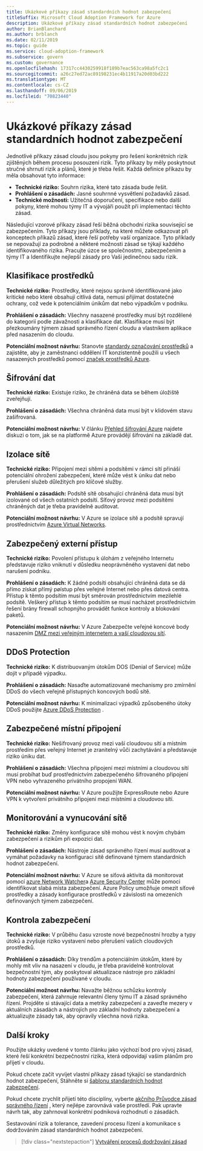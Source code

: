```yaml
---
title: Ukázkové příkazy zásad standardních hodnot zabezpečení
titleSuffix: Microsoft Cloud Adoption Framework for Azure
description: Ukázkové příkazy zásad standardních hodnot zabezpečení
author: BrianBlanchard
ms.author: brblanch
ms.date: 02/11/2019
ms.topic: guide
ms.service: cloud-adoption-framework
ms.subservice: govern
ms.custom: governance
ms.openlocfilehash: 17317cc4430259918f189b7eac563ca98a5fc2c1
ms.sourcegitcommit: a26c27ed72ac89198231ec4b11917a20d03bd222
ms.translationtype: MT
ms.contentlocale: cs-CZ
ms.lasthandoff: 09/06/2019
ms.locfileid: "70823440"
---
```

# <a name="security-baseline-sample-policy-statements"></a>Ukázkové příkazy zásad standardních hodnot zabezpečení

Jednotlivé příkazy zásad cloudu jsou pokyny pro řešení konkrétních rizik zjištěných během procesu posouzení rizik. Tyto příkazy by měly poskytnout stručné shrnutí rizik a plánů, které je třeba řešit. Každá definice příkazu by měla obsahovat tyto informace:

- **Technické riziko:** Souhrn rizika, které tato zásada bude řešit.
- **Prohlášení o zásadách:** Jasné souhrnné vysvětlení požadavků zásad.
- **Technické možnosti:** Užitečná doporučení, specifikace nebo další pokyny, které mohou týmy IT a vývojáři použít při implementaci těchto zásad.

Následující vzorové příkazy zásad řeší běžná obchodní rizika související se zabezpečením. Tyto příkazy jsou příklady, na které můžete odkazovat při konceptech příkazů zásad, které řeší potřeby vaší organizace. Tyto příklady se nepovažují za podrobné a některé možnosti zásad se týkají každého identifikovaného rizika. Pracujte úzce se společnostmi, zabezpečením a týmy IT a Identifikujte nejlepší zásady pro Vaši jedinečnou sadu rizik.

## <a name="asset-classification"></a>Klasifikace prostředků

**Technické riziko:** Prostředky, které nejsou správně identifikované jako kritické nebo které obsahují citlivá data, nemusí přijímat dostatečné ochrany, což vede k potenciálním únikům dat nebo výpadkům v podniku.

**Prohlášení o zásadách:** Všechny nasazené prostředky musí být rozdělené do kategorií podle závažnosti a klasifikace dat. Klasifikace musí být přezkoumány týmem zásad správného řízení cloudu a vlastníkem aplikace před nasazením do cloudu.

**Potenciální možnost návrhu:** Stanovte [standardy označování prostředků](../../decision-guides/resource-tagging/index.md) a zajistěte, aby je zaměstnanci oddělení IT konzistentně použili u všech nasazených prostředků pomocí [značek prostředků Azure](/azure/azure-resource-manager/resource-group-using-tags).

## <a name="data-encryption"></a>Šifrování dat

**Technické riziko:** Existuje riziko, že chráněná data se během úložiště zveřejňují.

**Prohlášení o zásadách:** Všechna chráněná data musí být v klidovém stavu zašifrovaná.

**Potenciální možnost návrhu:** V článku [Přehled šifrování Azure](/azure/security/security-azure-encryption-overview) najdete diskuzi o tom, jak se na platformě Azure provádějí šifrování na základě dat.

## <a name="network-isolation"></a>Izolace sítě

**Technické riziko:** Připojení mezi sítěmi a podsítěmi v rámci sítí přináší potenciální ohrožení zabezpečení, které může vést k úniku dat nebo přerušení služeb důležitých pro klíčové služby.

**Prohlášení o zásadách:** Podsítě sítě obsahující chráněná data musí být izolované od všech ostatních podsítí. Síťový provoz mezi podsítěmi chráněných dat je třeba pravidelně auditovat.

**Potenciální možnost návrhu:** V Azure se izolace sítě a podsítě spravují prostřednictvím [Azure Virtual Networks](/azure/virtual-network/virtual-networks-overview).

## <a name="secure-external-access"></a>Zabezpečený externí přístup

**Technické riziko:** Povolení přístupu k úlohám z veřejného Internetu představuje riziko vniknutí v důsledku neoprávněného vystavení dat nebo narušení podniku.

**Prohlášení o zásadách:** K žádné podsíti obsahující chráněná data se dá přímo získat přímý pøístup přes veřejné Internet nebo přes datová centra. Přístup k těmto podsítím musí být směrován prostřednictvím mezilehlé podsítě. Veškerý přístup k těmto podsítím se musí nacházet prostřednictvím řešení brány firewall schopnýho provádět funkce kontroly a blokování paketů.

**Potenciální možnost návrhu:** V Azure Zabezpečte veřejné koncové body nasazením [DMZ mezi veřejným internetem a vaší cloudovou sítí](/azure/architecture/reference-architectures/dmz/secure-vnet-dmz).

## <a name="ddos-protection"></a>DDoS Protection

**Technické riziko:** K distribuovaným útokům DOS (Denial of Service) může dojít v případě výpadku.

**Prohlášení o zásadách:** Nasaďte automatizované mechanismy pro zmírnění DDoS do všech veřejně přístupných koncových bodů sítě.

**Potenciální možnost návrhu:** K minimalizaci výpadků způsobeného útoky DDoS použijte [Azure DDoS Protection](/azure/virtual-network/ddos-protection-overview) .

## <a name="secure-on-premises-connectivity"></a>Zabezpečené místní připojení

**Technické riziko:** Nešifrovaný provoz mezi vaší cloudovou sítí a místním prostředím přes veřejný Internet je zranitelný vůči zachytávání a představuje riziko úniku dat.

**Prohlášení o zásadách:** Všechna připojení mezi místními a cloudovou sítí musí probíhat buď prostřednictvím zabezpečeného šifrovaného připojení VPN nebo vyhrazeného privátního propojení WAN.

**Potenciální možnost návrhu:** V Azure použijte ExpressRoute nebo Azure VPN k vytvoření privátního připojení mezi místními a cloudovou sítí.

## <a name="network-monitoring-and-enforcement"></a>Monitorování a vynucování sítě

**Technické riziko:** Změny konfigurace sítě mohou vést k novým chybám zabezpečení a rizikům při expozici dat.

**Prohlášení o zásadách:** Nástroje zásad správného řízení musí auditovat a vymáhat požadavky na konfiguraci sítě definované týmem standardních hodnot zabezpečení.

**Potenciální možnost návrhu:** V Azure se síťová aktivita dá monitorovat pomocí [azure Network Watcher](/azure/network-watcher/network-watcher-monitoring-overview)a [Azure Security Center](/azure/security-center/security-center-network-recommendations) může pomoci identifikovat slabá místa zabezpečení. Azure Policy umožňuje omezit síťové prostředky a zásady konfigurace prostředků v závislosti na omezeních definovaných týmem zabezpečení.

## <a name="security-review"></a>Kontrola zabezpečení

**Technické riziko:** V průběhu času vzroste nové bezpečnostní hrozby a typy útoků a zvyšuje riziko vystavení nebo přerušení vašich cloudových prostředků.

**Prohlášení o zásadách:** Díky trendům a potenciálním útokům, které by mohly mít vliv na nasazení v cloudu, je třeba pravidelně kontrolovat bezpečnostní tým, aby poskytoval aktualizace nástroje pro základní hodnoty zabezpečení používané v cloudu.

**Potenciální možnost návrhu:** Navažte běžnou schůzku kontroly zabezpečení, která zahrnuje relevantní členy týmu IT a zásad správného řízení. Projděte si stávající data a metriky zabezpečení a zaveďte mezery v aktuálních zásadách a nástrojích pro základní hodnoty zabezpečení a aktualizujte zásady tak, aby opravily všechna nová rizika.

## <a name="next-steps"></a>Další kroky

Použijte ukázky uvedené v tomto článku jako výchozí bod pro vývoj zásad, které řeší konkrétní bezpečnostní rizika, která odpovídají vašim plánům pro přijetí v cloudu.

Pokud chcete začít vyvíjet vlastní příkazy zásad týkající se standardních hodnot zabezpečení, Stáhněte si [šablonu standardních hodnot zabezpečení](./template.md).

Pokud chcete zrychlit přijetí této disciplíny, vyberte [akčního Průvodce zásad správného řízení](../journeys/index.md) , který nejlépe zarovnává vaše prostředí. Pak upravte návrh tak, aby zahrnoval konkrétní podniková rozhodnutí o zásadách.

Sestavování rizik a tolerance, zavedení procesu řízení a komunikace s dodržováním zásad standardních hodnot zabezpečení.

> [!div class="nextstepaction"]
> [Vytváření procesů dodržování zásad](./compliance-processes.md)

